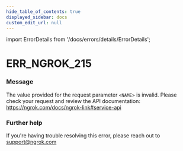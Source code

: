 ```yaml
---
hide_table_of_contents: true
displayed_sidebar: docs
custom_edit_url: null
---
```


import ErrorDetails from '/docs/errors/details/ErrorDetails';

# ERR_NGROK_215

### Message
The value provided for the request parameter `<NAME>` is invalid. Please check your request and review the API documentation: https://ngrok.com/docs/ngrok-link#service-api

### Further help
If you're having trouble resolving this error, please reach out to [support@ngrok.com](mailto:support@ngrok.com?subject=Help%20with%20ERR_NGROK_215)

<ErrorDetails error='err_ngrok_215' />
